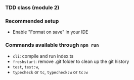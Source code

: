 ### TDD class (module 2)

### Recommended setup
- Enable "Format on save" in your IDE

### Commands available through `npm run`
- `cli`: compile and run index.ts
- `freshstart`: remove .git folder to clean up the git history
- `test`, `test:w`,
- `typecheck` or `tc`, `typecheck:w` or `tc:w`
